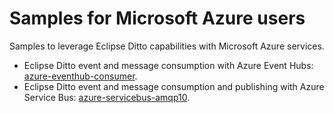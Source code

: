 # Samples for Microsoft Azure users

Samples to leverage Eclipse Ditto capabilities with Microsoft Azure services.

- Eclipse Ditto event and message consumption with Azure Event Hubs: [azure-eventhub-consumer](azure-eventhub-consumer/).
- Eclipse Ditto event and message consumption and publishing with Azure Service Bus: [azure-servicebus-amqp10](azure-servicebus-amqp10/).
